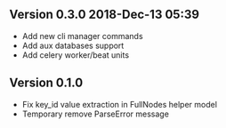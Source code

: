 ## Version 0.3.0 2018-Dec-13 05:39

* Add new cli manager commands 
* Add aux databases support
* Add celery worker/beat units

## Version 0.1.0

* Fix key_id value extraction in FullNodes helper model
* Temporary remove ParseError message
